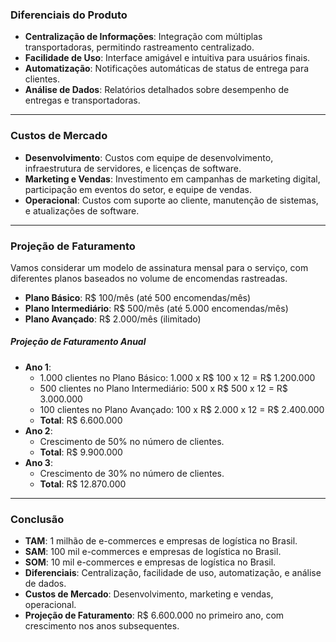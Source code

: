 ### Diferenciais do Produto
- **Centralização de Informações**: Integração com múltiplas transportadoras, permitindo rastreamento centralizado.
- **Facilidade de Uso**: Interface amigável e intuitiva para usuários finais.
- **Automatização**: Notificações automáticas de status de entrega para clientes.
- **Análise de Dados**: Relatórios detalhados sobre desempenho de entregas e transportadoras.
---
### Custos de Mercado
- **Desenvolvimento**: Custos com equipe de desenvolvimento, infraestrutura de servidores, e licenças de software.
- **Marketing e Vendas**: Investimento em campanhas de marketing digital, participação em eventos do setor, e equipe de vendas.
- **Operacional**: Custos com suporte ao cliente, manutenção de sistemas, e atualizações de software.
---
### Projeção de Faturamento
Vamos considerar um modelo de assinatura mensal para o serviço, com diferentes planos baseados no volume de encomendas rastreadas.

- **Plano Básico**: R$ 100/mês (até 500 encomendas/mês)
- **Plano Intermediário**: R$ 500/mês (até 5.000 encomendas/mês)
- **Plano Avançado**: R$ 2.000/mês (ilimitado)

##### Projeção de Faturamento Anual
- **Ano 1**:
    - 1.000 clientes no Plano Básico: 1.000 x R$ 100 x 12 = R$ 1.200.000
    - 500 clientes no Plano Intermediário: 500 x R$ 500 x 12 = R$ 3.000.000
    - 100 clientes no Plano Avançado: 100 x R$ 2.000 x 12 = R$ 2.400.000
    - **Total**: R$ 6.600.000
- **Ano 2**:
    - Crescimento de 50% no número de clientes.
    - **Total**: R$ 9.900.000
- **Ano 3**:
    - Crescimento de 30% no número de clientes.
    - **Total**: R$ 12.870.000
---
### Conclusão
- **TAM**: 1 milhão de e-commerces e empresas de logística no Brasil.
- **SAM**: 100 mil e-commerces e empresas de logística no Brasil.
- **SOM**: 10 mil e-commerces e empresas de logística no Brasil.
- **Diferenciais**: Centralização, facilidade de uso, automatização, e análise de dados.
- **Custos de Mercado**: Desenvolvimento, marketing e vendas, operacional.
- **Projeção de Faturamento**: R$ 6.600.000 no primeiro ano, com crescimento nos anos subsequentes.